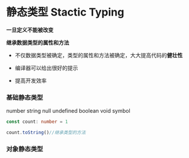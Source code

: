 # 静态类型 Stactic Typing



**一旦定义不能被改变**

**继承数据类型的属性和方法**



* 不仅数据类型被确定，类型的属性和方法被确定，大大提高代码的**健壮性**

* 编译器可以给出很好的提示

* 提高开发效率



### 基础静态类型

number string null undefined boolean void symbol

```ts
const count: number = 1

count.toString()//继承类型的方法
```

### 对象静态类型
